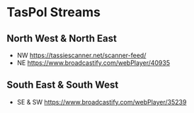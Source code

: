 # TasPol Streams
## North West & North East
- NW https://tassiescanner.net/scanner-feed/
- NE https://www.broadcastify.com/webPlayer/40935
## South East & South West
- SE & SW https://www.broadcastify.com/webPlayer/35239
